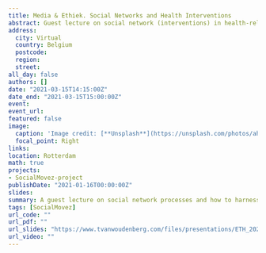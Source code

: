 ```yaml
---
title: Media & Ethiek. Social Networks and Health Interventions
abstract: Guest lecture on social network (interventions) in health-related behaviors
address:
  city: Virtual
  country: Belgium
  postcode: 
  region: 
  street:
all_day: false
authors: []
date: "2021-03-15T14:15:00Z"
date_end: "2021-03-15T15:00:00Z"
event: 
event_url: 
featured: false
image:
  caption: 'Image credit: [**Unsplash**](https://unsplash.com/photos/ahi73ZN5P0Y)'
  focal_point: Right
links:
location: Rotterdam
math: true
projects:
- SocialMovez-project
publishDate: "2021-01-16T00:00:00Z"
slides: 
summary: A guest lecture on social network processes and how to harness them to promote health behavior. 
tags: [SocialMovez]
url_code: ""
url_pdf: ""
url_slides: "https://www.tvanwoudenberg.com/files/presentations/ETH_2021_presentatie.pdf"
url_video: ""
---
```

